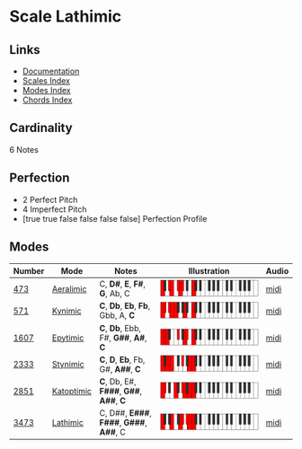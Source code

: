 # Scale Lathimic

## Links

- [Documentation](README.md)
- [Scales Index](Scales.md)
- [Modes Index](Modes.md)
- [Chords Index](Chords.md)

## Cardinality

6 Notes

## Perfection

- 2 Perfect Pitch
- 4 Imperfect Pitch
- [true true false false false false] Perfection Profile

## Modes

| Number | Mode | Notes | Illustration | Audio |
|--------|------|-------|--------------|-------|
| [473](https://ianring.com/musictheory/scales/473) | [Aeralimic](ModeAeralimic.md) | C, **D#**, **E**, **F#**, **G**, Ab, C | ![CNaturalAeralimic](ModeCNaturalAeralimic.png) | [midi](https://github.com/edipermadi/music/blob/main/docs/ModeCNaturalAeralimic.mid?raw=true) | 
| [571](https://ianring.com/musictheory/scales/571) | [Kynimic](ModeKynimic.md) | **C**, **Db**, **Eb**, **Fb**, Gbb, A, **C** | ![CNaturalKynimic](ModeCNaturalKynimic.png) | [midi](https://github.com/edipermadi/music/blob/main/docs/ModeCNaturalKynimic.mid?raw=true) | 
| [1607](https://ianring.com/musictheory/scales/1607) | [Epytimic](ModeEpytimic.md) | **C**, **Db**, Ebb, F#, **G##**, **A#**, **C** | ![CNaturalEpytimic](ModeCNaturalEpytimic.png) | [midi](https://github.com/edipermadi/music/blob/main/docs/ModeCNaturalEpytimic.mid?raw=true) | 
| [2333](https://ianring.com/musictheory/scales/2333) | [Stynimic](ModeStynimic.md) | **C**, **D**, **Eb**, Fb, G#, **A##**, **C** | ![CNaturalStynimic](ModeCNaturalStynimic.png) | [midi](https://github.com/edipermadi/music/blob/main/docs/ModeCNaturalStynimic.mid?raw=true) | 
| [2851](https://ianring.com/musictheory/scales/2851) | [Katoptimic](ModeKatoptimic.md) | **C**, Db, E#, **F###**, **G##**, **A##**, **C** | ![CNaturalKatoptimic](ModeCNaturalKatoptimic.png) | [midi](https://github.com/edipermadi/music/blob/main/docs/ModeCNaturalKatoptimic.mid?raw=true) | 
| [3473](https://ianring.com/musictheory/scales/3473) | [Lathimic](ModeLathimic.md) | C, D##, **E###**, **F###**, **G###**, **A##**, C | ![CNaturalLathimic](ModeCNaturalLathimic.png) | [midi](https://github.com/edipermadi/music/blob/main/docs/ModeCNaturalLathimic.mid?raw=true) | 
